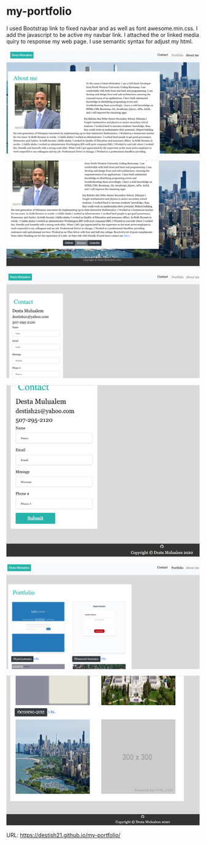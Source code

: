 # my-portfolio

I used Bootstrap link to fixed navbar and as well as font awesome.min.css.
I add the javascript to be active my navbar link.
I attached the or linked media quiry to response my web page.
I use semantic syntax for adjust my html.

![my-portfolio](./assets/images/aboutme1.png)

![my-portfolio](./assets/images/aboutme2.png)

![my-portfolio](./assets/images/contact1.png)

![my-portfolio](./assets/images/contact2.png)


![my-portfolio](./assets/images/portfolio1.png)

![my-portfolio](./assets/images/portfolio2.png)

URL:  https://destish21.github.io/my-portfolio/

